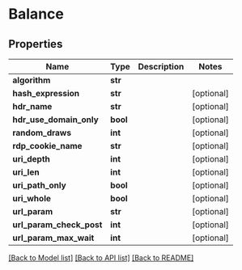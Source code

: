 # Balance

## Properties
Name | Type | Description | Notes
------------ | ------------- | ------------- | -------------
**algorithm** | **str** |  | 
**hash_expression** | **str** |  | [optional] 
**hdr_name** | **str** |  | [optional] 
**hdr_use_domain_only** | **bool** |  | [optional] 
**random_draws** | **int** |  | [optional] 
**rdp_cookie_name** | **str** |  | [optional] 
**uri_depth** | **int** |  | [optional] 
**uri_len** | **int** |  | [optional] 
**uri_path_only** | **bool** |  | [optional] 
**uri_whole** | **bool** |  | [optional] 
**url_param** | **str** |  | [optional] 
**url_param_check_post** | **int** |  | [optional] 
**url_param_max_wait** | **int** |  | [optional] 

[[Back to Model list]](../README.md#documentation-for-models) [[Back to API list]](../README.md#documentation-for-api-endpoints) [[Back to README]](../README.md)

